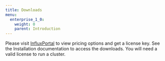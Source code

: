 ```yaml
---
title: Downloads
menu:
  enterprise_1_0:
    weight: 0
    parent: Introduction
---
```


Please visit [InfluxPortal](https://portal.influxdata.com/) to view pricing options and
get a license key. See the Installation documentation to access the downloads. You will
need a valid license to run a cluster.

